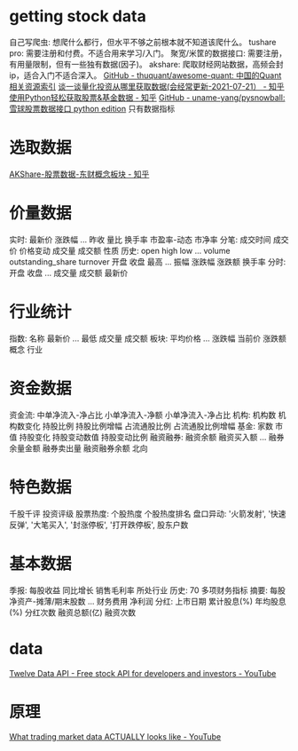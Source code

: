 # getting stock data
自己写爬虫: 想爬什么都行，但水平不够之前根本就不知道该爬什么。
tushare pro: 需要注册和付费。不适合用来学习/入门。
聚宽/米筐的数据接口: 需要注册，有用量限制，但有一些独有数据(因子)。
akshare: 爬取财经网站数据，高频会封ip，适合入门不适合深入。
[GitHub - thuquant/awesome-quant: 中国的Quant相关资源索引](https://github.com/thuquant/awesome-quant#%E6%95%B0%E6%8D%AE%E6%BA%90)
[谈一谈量化投资从哪里获取数据(会经常更新-2021-07-21） - 知乎](https://zhuanlan.zhihu.com/p/219931158)
[使用Python轻松获取股票&基金数据 - 知乎](https://zhuanlan.zhihu.com/p/393083394)
[GitHub - uname-yang/pysnowball: 雪球股票数据接口 python edition](https://github.com/uname-yang/pysnowball)
	只有数据指标
# 选取数据
[AKShare-股票数据-东财概念板块 - 知乎](https://zhuanlan.zhihu.com/p/389306043)
# 价量数据
实时: 最新价     涨跌幅  ...   昨收 量比 换手率 市盈率-动态 市净率
分笔: 成交时间    成交价  价格变动  成交量     成交额   性质
历史: open   high    low  ...       volume  outstanding_share  turnover
	开盘    收盘   最高  ...   振幅  涨跌幅 涨跌额 换手率
分时: 开盘     收盘  ...    成交量         成交额       最新价
# 行业统计
指数:  名称        最新价  ...         最低         成交量           成交额
板块: 平均价格  ...     涨跌幅      当前价     涨跌额
概念
行业
# 资金数据
资金流: 中单净流入-净占比   小单净流入-净额  小单净流入-净占比
机构: 机构数 机构数变化 持股比例 持股比例增幅  占流通股比例  占流通股比例增幅
基金: 家数 市值 持股变化   持股变动数值             持股变动比例
融资融券: 融资余额        融资买入额  ... 融券余量金额  融券卖出量   融资融券余额
北向
# 特色数据
千股千评
投资评级
股票热度: 个股热度 个股热度排名
盘口异动: '火箭发射', '快速反弹', '大笔买入', '封涨停板', '打开跌停板', 
股东户数
# 基本数据
季报: 每股收益 同比增长 销售毛利率  所处行业
历史: 70 多项财务指标
摘要: 每股净资产-摊薄/期末股数  ...    财务费用  净利润
分红: 上市日期  累计股息(%)  年均股息(%)  分红次数  融资总额(亿)  融资次数
# data
[Twelve Data API - Free stock API for developers and investors - YouTube](https://www.youtube.com/watch?v=9gLAELmK2hE)

# 原理
[What trading market data ACTUALLY looks like - YouTube](https://www.youtube.com/watch?v=07yP6ReLUng)
